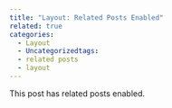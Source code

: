 ```yaml
---
title: "Layout: Related Posts Enabled"
related: true
categories:
  - Layout
  - Uncategorizedtags:
  - related posts
  - layout
---
```


This post has related posts enabled.